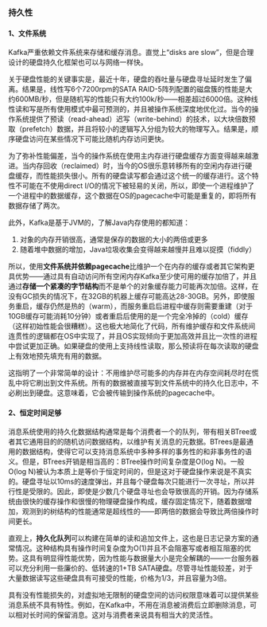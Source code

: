 ### 持久性

#### 1、文件系统

Kafka严重依赖文件系统来存储和缓存消息。直觉上“disks are slow”，但是合理设计的硬盘持久化框架也可以与网络一样快。

关于硬盘性能的关键事实是，最近十年，硬盘的吞吐量与硬盘寻址延时发生了偏离。结果是，线性写6个7200rpm的SATA RAID-5阵列配置的磁盘簇的性能是大约600MB/秒，但是随机写的性能只有大约100k/秒——相差超过6000倍。这种线性读和写是所有使用模式中最可预测的，并且被操作系统深度地优化过。当今的操作系统提供了预读（read-ahead）迟写（write-behind）的技术，以大块倍数预取（prefetch）数据，并且将较小的逻辑写入分组为较大的物理写入。结果是，顺序硬盘访问在某些情况下可能比随机内存访问更快。

为了弥补性能偏差，当今的操作系统在使用主内存进行硬盘缓存方面变得越来越激进。当内存回收（reclaimed）时，当今的OS很乐意转移所有的空闲内存进行硬盘缓存，而性能损失很小。所有的硬盘读写都会通过这个统一的缓存进行。这个特性不可能在不使用direct I/O的情况下被轻易的关闭，所以，即使一个进程维护了一个进程中的数据缓存，这个数据在OS的pagecache中可能是重复的，即将所有数据存储了两次。

此外，Kafka是基于JVM的，了解Java内存使用的都知道：

1. 对象的内存开销很高，通常是保存的数据的大小的两倍或更多
2. 随着堆中数据的增加，Java垃圾收集会变得越来越慢并且难以捉摸（fiddly）

所以，使用**文件系统并依赖pagecache**比维护一个在内存的缓存或者其它架构更具优势——通过具有自动访问所有空闲内存Kafka至少使可用的缓存加倍了，并且通过**存储一个紧凑的字节结构**而不是单个的对象缓存能力可能再次加倍。这样，在没有GC损失的情况下，在32GB的机器上缓存可能高达28-30GB。另外，即使服务重启，缓存仍然是热的（warm），而服务重启后进程中缓存则需要重建（对于10GB缓存可能消耗10分钟）或者重启后使用的是一个完全冷掉的（cold）缓存（这样初始性能会很糟糕）。这也极大地简化了代码，所有维护缓存和文件系统间连贯性的逻辑都在OS中实现了，并且OS实现倾向于更加高效并且比一次性的进程中尝试更加正确。如果硬盘的使用上支持线性读取，那么预读将在每次读取的硬盘上有效地预先填充有用的数据。

这指明了一个非常简单的设计：不用维护尽可能多的内存并在内存空间耗尽时在慌乱中将它刷出到文件系统。所有的数据被直接写到文件系统中的持久化日志中，不必刷出到硬盘。这意味着，它会被传输到操作系统的pagecache中。

#### 2、恒定时间足够

消息系统使用的持久化数据结构通常是每个消费者一个的队列，带有相关BTree或者其它通用目的的随机访问数据结构，以维护有关消息的元数据。BTrees是最通用的数据结构，使得它可以支持消息系统中多种多样的事务性的和非事务性的语义。但是，BTrees开销是相当高的：BTree操作时间复杂度是O(log N)。一般O(log N)被认为本质上是等价于恒定时间的，但是这对于硬盘操作来说是不真实的。硬盘寻址以10ms的速度弹出，并且每个硬盘每次只能进行一次寻址，所以并行性是受限的。因此，即使是少数几个硬盘寻址也会导致很高的开销。因为存储系统由很快的缓存操作和很慢的物理硬盘操作构成，缓存固定情况下，随着数据增加，观测到的树结构的性能通常是超线性的——即两倍的数据会导致比两倍操作时间更长。

直观上，**持久化队列**可以构建在简单的读和追加文件上，这也是日志记录方案的通常情况。这种结构具有操作时间复杂度为O(1)并且不会阻塞写或者相互阻塞的优势。这具有明显得性能优势，因为性能与数据量大小是完全解耦的——一台服务器可以充分利用一些廉价的、低转速的1+TB SATA硬盘。尽管寻址性能较差，对于大量数据读写这些硬盘具有可接受的性能，价格为1/3，并且容量为3倍。

具有没有性能损失的，对虚拟地无限制的硬盘空间的访问权限意味着可以提供某些消息系统不具有特性。例如，在Kafka中，不用在消息被消费后立即删除消息，可以相对长时间的保留消息。这对与消费者来说具有相当大的灵活性。